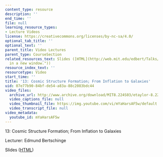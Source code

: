 ```yaml
---
content_type: resource
description: ''
end_time: ''
file: null
learning_resource_types:
- Lecture Videos
license: https://creativecommons.org/licenses/by-nc-sa/4.0/
optional_tab_title: ''
optional_text: ''
parent_title: Video Lectures
parent_type: CourseSection
related_resources_text: Slides ([HTML](http://web.mit.edu/edbert/Talks/8.224-2/ "Open
  in a new window."))
resource_index_text: ''
resourcetype: Video
start_time: ''
title: '13: Cosmic Structure Formation; From Inflation to Galaxies'
uid: 07e77b90-84bf-de54-a83a-88c2083bdc44
video_files:
  archive_url: http://www.archive.org/download/MIT8.224S03/etaylor-8.224-sem-mit-9151-05may2003-1430-220k.mp4
  video_captions_file: null
  video_thumbnail_file: https://img.youtube.com/vi/mYaHarsAF5w/default.jpg
  video_transcript_file: null
video_metadata:
  youtube_id: mYaHarsAF5w
---
```


13: Cosmic Structure Formation; From Inflation to Galaxies

Lecturer: Edmund Bertschinge

Slides ([HTML](http://web.mit.edu/edbert/Talks/8.224-2/ "Open in a new window."))

